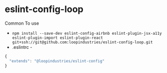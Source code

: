 # eslint-config-loop
Common 
To use
* `npm install --save-dev eslint-config-airbnb eslint-plugin-jsx-a11y eslint-plugin-import eslint-plugin-react git+ssh://git@github.com:loopindustries/eslint-config-loop.git`
* .eslintrc -
```js
{
  "extends": "@loopindustries/eslint-config"
}
```
